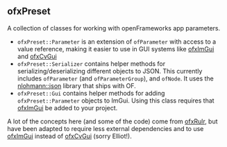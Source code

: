 ## ofxPreset
A collection of classes for working with openFrameworks app parameters.
* `ofxPreset::Parameter` is an extension of `ofParameter` with access to a value reference, making it easier to use in GUI systems like [ofxImGui](https://github.com/jvcleave/ofxImGui/) and [ofxCvGui](https://github.com/elliotwoods/ofxCvGui)
* `ofxPreset::Serializer` contains helper methods for serializing/deserializing different objects to JSON. This currently includes `ofParameter` (and `ofParameterGroup`), and `ofNode`. It uses the [nlohmann::json](https://github.com/nlohmann/json) library that ships with OF. 
* `ofxPreset::Gui` contains helper methods for adding `ofxPreset::Parameter` objects to ImGui. Using this class requires that [ofxImGui](https://github.com/jvcleave/ofxImGui/) be added to your project.

A lot of the concepts here (and some of the code) come from [ofxRulr](https://github.com/elliotwoods/ofxRulr), but have been adapted to require less external dependencies and to use [ofxImGui](https://github.com/jvcleave/ofxImGui/) instead of [ofxCvGui](https://github.com/elliotwoods/ofxCvGui) (sorry Elliot!).
